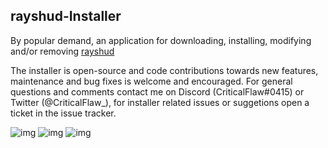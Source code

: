 ## rayshud-Installer

By popular demand, an application for downloading, installing, modifying and/or removing [rayshud](https://github.com/raysfire/rayshud)

The installer is open-source and code contributions towards new features, maintenance and bug fixes is welcome and encouraged. For general questions and comments contact me on Discord (CriticalFlaw#0415) or Twitter (@CriticalFlaw_), for installer related issues or suggetions open a ticket in the issue tracker.

![img](https://forthebadge.com/images/badges/made-with-c-sharp.svg)
![img](https://forthebadge.com/images/badges/powered-by-water.svg)
![img](https://forthebadge.com/images/badges/built-with-resentment.svg)